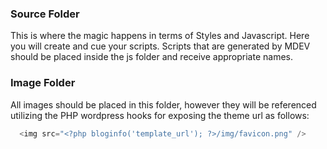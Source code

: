 ### Source Folder
This is where the magic happens in terms of Styles and Javascript. Here you will
create and cue your scripts. Scripts that are generated by MDEV should be placed
inside the js folder and receive appropriate names.

### Image Folder
All images should be placed in this folder, however they will be referenced
utilizing the PHP wordpress hooks for exposing the theme url as follows:

```php
  <img src="<?php bloginfo('template_url'); ?>/img/favicon.png" />
```
